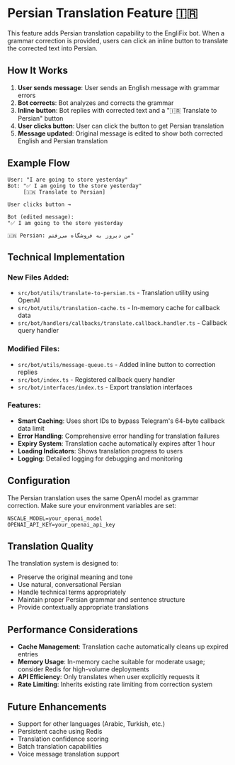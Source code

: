 # Persian Translation Feature 🇮🇷

This feature adds Persian translation capability to the EngliFix bot. When a grammar correction is provided, users can click an inline button to translate the corrected text into Persian.

## How It Works

1. **User sends message**: User sends an English message with grammar errors
2. **Bot corrects**: Bot analyzes and corrects the grammar
3. **Inline button**: Bot replies with corrected text and a "🇮🇷 Translate to Persian" button
4. **User clicks button**: User can click the button to get Persian translation
5. **Message updated**: Original message is edited to show both corrected English and Persian translation

## Example Flow

```
User: "I are going to store yesterday"
Bot: "✅ I am going to the store yesterday"
     [🇮🇷 Translate to Persian]

User clicks button →

Bot (edited message):
"✅ I am going to the store yesterday

🇮🇷 Persian: من دیروز به فروشگاه می‌رفتم"
```

## Technical Implementation

### New Files Added:

- `src/bot/utils/translate-to-persian.ts` - Translation utility using OpenAI
- `src/bot/utils/translation-cache.ts` - In-memory cache for callback data
- `src/bot/handlers/callbacks/translate.callback.handler.ts` - Callback query handler

### Modified Files:

- `src/bot/utils/message-queue.ts` - Added inline button to correction replies
- `src/bot/index.ts` - Registered callback query handler
- `src/bot/interfaces/index.ts` - Export translation interfaces

### Features:

- **Smart Caching**: Uses short IDs to bypass Telegram's 64-byte callback data limit
- **Error Handling**: Comprehensive error handling for translation failures
- **Expiry System**: Translation cache automatically expires after 1 hour
- **Loading Indicators**: Shows translation progress to users
- **Logging**: Detailed logging for debugging and monitoring

## Configuration

The Persian translation uses the same OpenAI model as grammar correction. Make sure your environment variables are set:

```env
NSCALE_MODEL=your_openai_model
OPENAI_API_KEY=your_openai_api_key
```

## Translation Quality

The translation system is designed to:

- Preserve the original meaning and tone
- Use natural, conversational Persian
- Handle technical terms appropriately
- Maintain proper Persian grammar and sentence structure
- Provide contextually appropriate translations

## Performance Considerations

- **Cache Management**: Translation cache automatically cleans up expired entries
- **Memory Usage**: In-memory cache suitable for moderate usage; consider Redis for high-volume deployments
- **API Efficiency**: Only translates when user explicitly requests it
- **Rate Limiting**: Inherits existing rate limiting from correction system

## Future Enhancements

- Support for other languages (Arabic, Turkish, etc.)
- Persistent cache using Redis
- Translation confidence scoring
- Batch translation capabilities
- Voice message translation support
